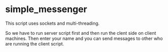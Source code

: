 # simple_messenger

This script uses sockets and multi-threading.

So we have to run server script first and then run the clent side on client machines.
Then enter your name and you can send messages to other who are running the client script.
